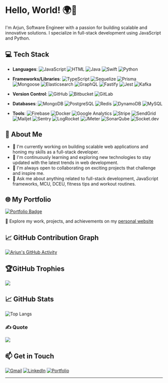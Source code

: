 
# Hello, World! 🌍👋
I'm Arjun, Software Engineer with a passion for building scalable and innovative solutions. I specialize in full-stack development using JavaScript and Python.

## 💻 Tech Stack

- **Languages**: ![JavaScript](https://img.shields.io/badge/JavaScript-F7DF1E?logo=javascript&logoColor=black) ![HTML](https://img.shields.io/badge/HTML-E34F26?logo=html5&logoColor=white) ![Java](https://img.shields.io/badge/Java-007396?logo=java&logoColor=white) ![Swift](https://img.shields.io/badge/Swift-FA7343?logo=swift&logoColor=white) ![Python](https://img.shields.io/badge/Python-3776AB?logo=python&logoColor=white)

- **Frameworks/Libraries**: ![TypeScript](https://img.shields.io/badge/TypeScript-3178C6?logo=typescript&logoColor=white) ![Sequelize](https://img.shields.io/badge/Sequelize-52B0E7?logo=sequelize&logoColor=white) ![Prisma](https://img.shields.io/badge/Prisma-2D3748?logo=prisma&logoColor=white) ![Mongoose](https://img.shields.io/badge/Mongoose-880000?logo=mongoose&logoColor=white) ![Elasticsearch](https://img.shields.io/badge/Elasticsearch-005571?logo=elasticsearch&logoColor=white) ![GraphQL](https://img.shields.io/badge/GraphQL-E10098?logo=graphql&logoColor=white) ![Fastify](https://img.shields.io/badge/Fastify-000000?logo=fastify&logoColor=white) ![Jest](https://img.shields.io/badge/Jest-C21325?logo=jest&logoColor=white) ![Kafka](https://img.shields.io/badge/Apache%20Kafka-231F20?logo=apachekafka&logoColor=white)

- **Version Control**: ![GitHub](https://img.shields.io/badge/GitHub-181717?logo=github&logoColor=white) ![Bitbucket](https://img.shields.io/badge/Bitbucket-0052CC?logo=bitbucket&logoColor=white) ![GitLab](https://img.shields.io/badge/GitLab-FC6D26?logo=gitlab&logoColor=white)

- **Databases**: ![MongoDB](https://img.shields.io/badge/MongoDB-47A248?logo=mongodb&logoColor=white) ![PostgreSQL](https://img.shields.io/badge/PostgreSQL-336791?logo=postgresql&logoColor=white) ![Redis](https://img.shields.io/badge/Redis-DC382D?logo=redis&logoColor=white) ![DynamoDB](https://img.shields.io/badge/AWS%20DynamoDB-4053D6?logo=amazondynamodb&logoColor=white) ![MySQL](https://img.shields.io/badge/MySQL-4479A1?logo=mysql&logoColor=white)

- **Tools**: ![Firebase](https://img.shields.io/badge/Firebase-FFCA28?logo=firebase&logoColor=black) ![Docker](https://img.shields.io/badge/Docker-2496ED?logo=docker&logoColor=white) ![Google Analytics](https://img.shields.io/badge/Google%20Analytics-E37400?logo=googleanalytics&logoColor=white) ![Stripe](https://img.shields.io/badge/Stripe-008CDD?logo=stripe&logoColor=white) ![SendGrid](https://img.shields.io/badge/SendGrid-0080FF?logo=sendgrid&logoColor=white) ![Mailjet](https://img.shields.io/badge/Mailjet-FFD700?logo=mailjet&logoColor=black) ![Sentry](https://img.shields.io/badge/Sentry-362D59?logo=sentry&logoColor=white) ![LogRocket](https://img.shields.io/badge/LogRocket-6633FF?logo=logrocket&logoColor=white) ![JMeter](https://img.shields.io/badge/JMeter-D22128?logo=apachejmeter&logoColor=white) ![SonarQube](https://img.shields.io/badge/SonarQube-4E9BCD?logo=sonarqube&logoColor=white) ![Socket.dev](https://img.shields.io/badge/Socket.dev-000000?logo=socketdotio&logoColor=white)


## 🚀 About Me

- 🔭 I'm currently working on building scalable web applications and honing my skills as a full-stack developer.
- 🌱 I'm continuously learning and exploring new technologies to stay updated with the latest trends in web development.
- 👯 I'm always open to collaborating on exciting projects that challenge and inspire me.
- 💬 Ask me about anything related to full-stack development, JavaScript frameworks, MCU, DCEU, fitness tips and workout routines.

<!-- - 📫 You can reach me at: [arjuntpnambiar@gmail.com](mailto:arjuntpnambiar@gmail.com) -->
<!--## 📈 GitHub Stats
![](https://github-readme-streak-stats.herokuapp.com/?user=Arjun-tp&theme=dark&hide_border=true)<br/>
-->

## 🌐 My Portfolio
[![Portfolio Badge](https://img.shields.io/badge/Visit-My%20Portfolio-blue?style=for-the-badge&logo=internet-explorer)](https://www.arjuntp.com)

🔗 Explore my work, projects, and achievements on my [personal website](https://www.arjuntp.com)

## 📈 GitHub Contribution Graph  
[![Arjun's GitHub Activity](https://github-readme-activity-graph.vercel.app/graph?username=Arjun-tp&theme=github-dark&hide_border=true)](https://github.com/Arjun-tp)

## 🏆GitHub Trophies
![](https://github-profile-trophy.vercel.app/?username=Arjun-tp&title=MultiLanguage,Experience,Repositories,Stars,Commits,Followers,PullRequest&theme=gruvbox&no-frame=true&no-bg=false&margin-w=4)


## 📈 GitHub Stats

<!--![Arjun's GitHub Stats](https://github-readme-stats.vercel.app/api?username=Arjun-tp&show_icons=true&theme=light)-->

![Top Langs](https://github-readme-stats.vercel.app/api/top-langs/?username=Arjun-tp&hide_progress=true&theme=dark&langs_count=8)


### ✍️ Quote
![](https://quotes-github-readme.vercel.app/api?type=horizontal&theme=gruvbox)

## 📫 Get in Touch

[![Gmail](https://img.icons8.com/color/48/000000/gmail.png)](mailto:arjuntpnambiar@gmail.com) [](mailto:arjuntpnambiar@gmail.com) 
[![LinkedIn](https://img.icons8.com/color/48/000000/linkedin.png)](https://www.linkedin.com/in/arjun-tp)
[![Portfolio](https://img.icons8.com/?size=52&id=J3nZHWgT1e7m&format=png&color=000000)](https://www.linkedin.com/in/arjun-tp)

<!-- [![](https://visitcount.itsvg.in/api?id=Arjun-tp&icon=0&color=0)](https://visitcount.itsvg.in) -->
<!--
- Email: arjuntpnambiar@gmail.com
- LinkedIn: [linkedin.com/in/arjun-tp](https://www.linkedin.com/in/arjun-tp)
-->

---


